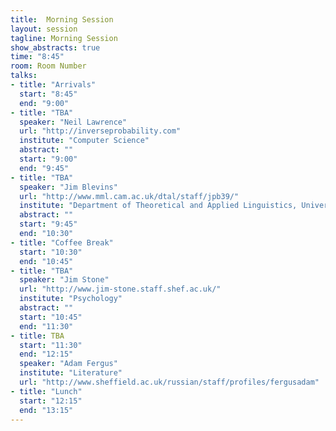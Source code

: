 ```yaml
---
title:  Morning Session
layout: session
tagline: Morning Session
show_abstracts: true
time: "8:45"
room: Room Number
talks:
- title: "Arrivals"
  start: "8:45"
  end: "9:00"
- title: "TBA"
  speaker: "Neil Lawrence"
  url: "http://inverseprobability.com"
  institute: "Computer Science"
  abstract: ""
  start: "9:00"
  end: "9:45"
- title: "TBA"
  speaker: "Jim Blevins"
  url: "http://www.mml.cam.ac.uk/dtal/staff/jpb39/"
  institute: "Department of Theoretical and Applied Linguistics, University of Cambridge"
  abstract: ""
  start: "9:45"
  end: "10:30"
- title: "Coffee Break"
  start: "10:30"
  end: "10:45"
- title: "TBA"
  speaker: "Jim Stone"
  url: "http://www.jim-stone.staff.shef.ac.uk/"
  institute: "Psychology"
  abstract: ""
  start: "10:45"
  end: "11:30"
- title: TBA
  start: "11:30"
  end: "12:15"
  speaker: "Adam Fergus"
  institute: "Literature"
  url: "http://www.sheffield.ac.uk/russian/staff/profiles/fergusadam"
- title: "Lunch"
  start: "12:15"
  end: "13:15"
---
```



